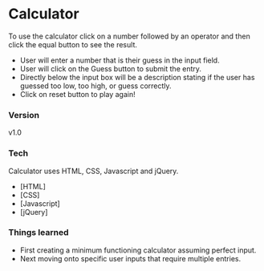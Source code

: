 # Calculator

To use the calculator click on a number followed by an operator and then click the equal button to see the result.

* User will enter a number that is their guess in the input field.
* User will click on the Guess button to submit the entry.
* Directly below the input box will be a description stating if the user has guessed too low, too high, or guess correctly.
* Click on reset button to play again!

### Version
v1.0

### Tech

Calculator uses HTML, CSS, Javascript and jQuery.

* [HTML]
* [CSS]
* [Javascript]
* [jQuery]

### Things learned

* First creating a minimum functioning calculator assuming perfect input.
* Next moving onto specific user inputs that require multiple entries.
